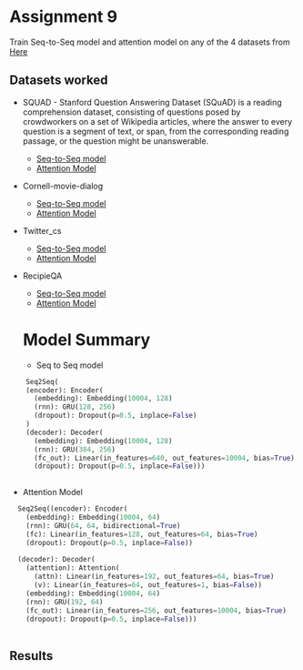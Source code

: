 
# Assignment 9

Train Seq-to-Seq model and attention model on any of the 4 datasets from <a href="https://kili-technology.com/blog/chatbot-training-datasets/"> Here </a>

## Datasets worked


- SQUAD - Stanford Question Answering Dataset (SQuAD) is a reading comprehension dataset, consisting of questions posed by crowdworkers on a set of Wikipedia articles, where the answer to every question is a segment of text, or span, from the corresponding reading passage, or the question might be unanswerable.

  - <a href="https://github.com/nikshrimali/ENDGAME_MERGER/blob/main/Assignment9/SQUAD_SEQ2SEQ.ipynb">Seq-to-Seq model</a>
  - <a href="https://github.com/nikshrimali/ENDGAME_MERGER/blob/main/Assignment9/SQUAD-Attention.ipynb">Attention Model</a>
  
- Cornell-movie-dialog

  - <a href="https://github.com/nikshrimali/ENDGAME_MERGER/blob/main/Assignment9/Assignment_9_seq2seq-cornell-movie-dialog.ipynb">Seq-to-Seq model</a>
  - <a href="https://github.com/nikshrimali/ENDGAME_MERGER/blob/main/Assignment9/Assignment_9-seq2seq-with-attention-cornell-movie-dialog.ipynb">Attention Model</a>
  
- Twitter_cs

  - <a href="https://github.com/nikshrimali/ENDGAME_MERGER/blob/main/Assignment9/Assignment_9_seq2seq-twitter_cs.ipynb">Seq-to-Seq model</a>
  - <a href="https://github.com/nikshrimali/ENDGAME_MERGER/blob/main/Assignment9/Assignment_9-seq2seq-with-attention-twitter_cs.ipynb">Attention Model</a>
  
- RecipieQA
  - <a href="https://github.com/nikshrimali/ENDGAME_MERGER/blob/main/Assignment9/SQUAD_SEQ2SEQ.ipynb">Seq-to-Seq model</a>
  - <a href="https://github.com/nikshrimali/ENDGAME_MERGER/blob/main/Assignment9/RecipieQA_ENDS9_M1.ipynb">Attention Model</a>
  
  # Model Summary
  
  - Seq to Seq model
```python
    Seq2Seq(
    (encoder): Encoder(
      (embedding): Embedding(10004, 128)
      (rnn): GRU(128, 256)
      (dropout): Dropout(p=0.5, inplace=False)
    )
    (decoder): Decoder(
      (embedding): Embedding(10004, 128)
      (rnn): GRU(384, 256)
      (fc_out): Linear(in_features=640, out_features=10004, bias=True)
      (dropout): Dropout(p=0.5, inplace=False)))
 
```
  
- Attention Model

```python
  Seq2Seq((encoder): Encoder(
    (embedding): Embedding(10004, 64)
    (rnn): GRU(64, 64, bidirectional=True)
    (fc): Linear(in_features=128, out_features=64, bias=True)
    (dropout): Dropout(p=0.5, inplace=False))
    
  (decoder): Decoder(
    (attention): Attention(
      (attn): Linear(in_features=192, out_features=64, bias=True)
      (v): Linear(in_features=64, out_features=1, bias=False))
    (embedding): Embedding(10004, 64)
    (rnn): GRU(192, 64)
    (fc_out): Linear(in_features=256, out_features=10004, bias=True)
    (dropout): Dropout(p=0.5, inplace=False)))
 
```

## Results
